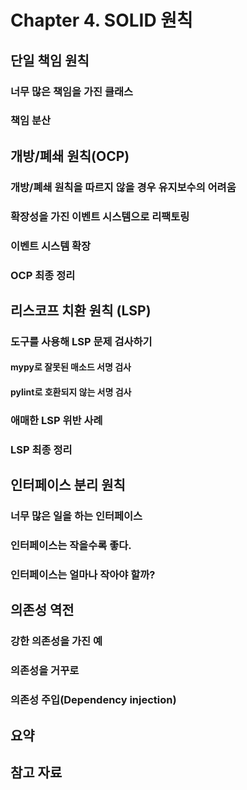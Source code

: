 # Chapter 4. SOLID 원칙

## 단일 책임 원칙

### 너무 많은 책임을 가진 클래스

### 책임 분산

## 개방/폐쇄 원칙(OCP)

### 개방/폐쇄 원칙을 따르지 않을 경우 유지보수의 어려움

### 확장성을 가진 이벤트 시스템으로 리팩토링

### 이벤트 시스템 확장

### OCP 최종 정리

## 리스코프 치환 원칙 (LSP)

### 도구를 사용해 LSP 문제 검사하기

#### mypy로 잘못된 매소드 서명 검사

#### pylint로 호환되지 않는 서명 검사

### 애매한 LSP 위반 사례

### LSP 최종 정리

## 인터페이스 분리 원칙

### 너무 많은 일을 하는 인터페이스

### 인터페이스는 작을수록 좋다.

### 인터페이스는 얼마나 작아야 할까?

## 의존성 역전

### 강한 의존성을 가진 예

### 의존성을 거꾸로

### 의존성 주입(Dependency injection)

## 요약

## 참고 자료
